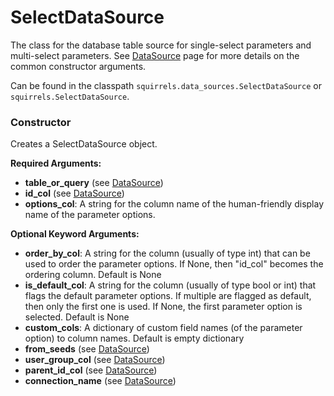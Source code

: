 # SelectDataSource

The class for the database table source for single-select parameters and multi-select parameters. See [DataSource] page for more details on the common constructor arguments.

Can be found in the classpath `squirrels.data_sources.SelectDataSource` or `squirrels.SelectDataSource`.

### Constructor

Creates a SelectDataSource object.

**Required Arguments:**

- **table_or_query** (see [DataSource])
- **id_col** (see [DataSource])
- **options_col**: A string for the column name of the human-friendly display name of the parameter options.

**Optional Keyword Arguments:**

- **order_by_col**: A string for the column (usually of type int) that can be used to order the parameter options. If None, then "id_col" becomes the ordering column. Default is None
- **is_default_col**: A string for the column (usually of type bool or int) that flags the default parameter options. If multiple are flagged as default, then only the first one is used. If None, the first parameter option is selected. Default is None
- **custom_cols**: A dictionary of custom field names (of the parameter option) to column names. Default is empty dictionary
- **from_seeds** (see [DataSource])
- **user_group_col** (see [DataSource])
- **parent_id_col** (see [DataSource])
- **connection_name** (see [DataSource])


[DataSource]: ./DataSource